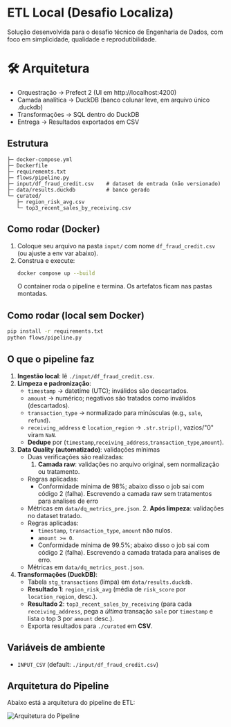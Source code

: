 # ETL Local (Desafio Localiza)

Solução desenvolvida para o desafio técnico de Engenharia de Dados, com foco em simplicidade, qualidade e reprodutibilidade.

# 🛠️ Arquitetura

- Orquestração → Prefect 2 (UI em http://localhost:4200)
- Camada analítica → DuckDB (banco colunar leve, em arquivo único .duckdb)
- Transformações → SQL dentro do DuckDB
- Entrega → Resultados exportados em CSV

## Estrutura
```
├─ docker-compose.yml
├─ Dockerfile
├─ requirements.txt
├─ flows/pipeline.py
├─ input/df_fraud_credit.csv    # dataset de entrada (não versionado)
├─ data/results.duckdb          # banco gerado
└─ curated/
   ├─ region_risk_avg.csv
   └─ top3_recent_sales_by_receiving.csv
```

## Como rodar (Docker)
1. Coloque seu arquivo na pasta `input/` com nome `df_fraud_credit.csv` (ou ajuste a env var abaixo).
2. Construa e execute:
   ```bash
   docker compose up --build
   ```
   O container roda o pipeline e termina. Os artefatos ficam nas pastas montadas.

## Como rodar (local sem Docker)
```bash
pip install -r requirements.txt
python flows/pipeline.py
```

## O que o pipeline faz
1. **Ingestão local**: lê `./input/df_fraud_credit.csv`.
2. **Limpeza e padronização**:
   - `timestamp` → datetime (UTC); inválidos são descartados.
   - `amount` → numérico; negativos são tratados como inválidos (descartados).
   - `transaction_type` → normalizado para minúsculas (e.g., `sale`, `refund`).
   - `receiving_address` e `location_region` → `.str.strip()`, vazios/"0" viram `NaN`.
   - **Dedupe** por (`timestamp`,`receiving_address`,`transaction_type`,`amount`).
3. **Data Quality (automatizado)**: validações mínimas
   - Duas verificações são realizadas:
     1. **Camada raw**: validações no arquivo original, sem normalização ou tratamento.
   - Regras aplicadas:
     - Conformidade mínima de 98%; abaixo disso o job sai com código 2 (falha). Escrevendo a camada raw sem tratamentos para analises de erro
   - Métricas em `data/dq_metrics_pre.json`.
     2. **Após limpeza**: validações no dataset tratado.
   - Regras aplicadas:
     - `timestamp`, `transaction_type`, `amount` não nulos.
     - `amount >= 0`. 
     - Conformidade mínima de 99.5%; abaixo disso o job sai com código 2 (falha). Escrevendo a camada tratada para analises de erro.
   - Métricas em `data/dq_metrics_post.json`.
4. **Transformações (DuckDB)**:
   - Tabela `stg_transactions` (limpa) em `data/results.duckdb`.
   - **Resultado 1**: `region_risk_avg` (média de `risk_score` por `location_region`, desc.).
   - **Resultado 2**: `top3_recent_sales_by_receiving` (para cada `receiving_address`, pega a *última* transação `sale` por `timestamp` e lista o top 3 por `amount` desc.).
   - Exporta resultados para `./curated` em **CSV**.

## Variáveis de ambiente
- `INPUT_CSV` (default: `./input/df_fraud_credit.csv`)

## Arquitetura do Pipeline

Abaixo está a arquitetura do pipeline de ETL:

![Arquitetura do Pipeline](docs/Arquitetura.svg)

